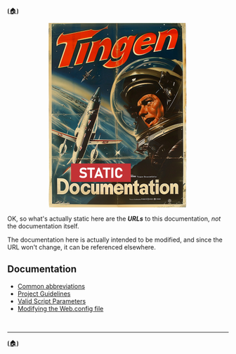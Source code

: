 <!-- u250813-->

⦗[🏠︎](/README.md)⦘

<div align="center">

  ![logo](/.github/img/logo/static/TngnDocProjStatic-320x420.png)

</div>

OK, so what's actually static here are the ***URLs*** to this documentation, *not* the documentation itself.

The documentation here is actually intended to be modified, and since the URL won't change, it can be referenced elsewhere.

## Documentation

* [Common abbreviations](common-abbreviation.md)
* [Project Guidelines](project-guideline.md)
* [Valid Script Parameters](valid-parameter.md)
* [Modifying the Web.config file](modifying-the-web-config-file.md)

<br>

***

⦗[🏠︎](/README.md)⦘
